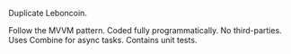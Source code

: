 Duplicate Leboncoin.

Follow the MVVM pattern.
Coded fully programmatically.
No third-parties.
Uses Combine for async tasks.
Contains unit tests.
